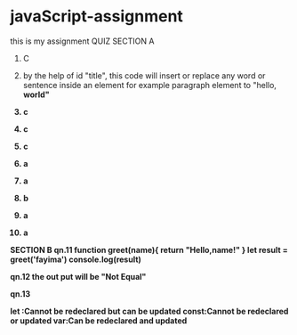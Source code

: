# javaScript-assignment
this is my assignment
QUIZ
SECTION A
1. C
2. by the help of id "title", this code will insert or replace any word or sentence inside an element for example paragraph element to "hello, <b>world<b>"
3. c
4. c

5. c
6. a
7. a
8. b
9. a
10. a

SECTION B
qn.11
function greet(name){
    return "Hello,name!"
}
let result = greet('fayima')
console.log(result)

qn.12
the out put will be "Not Equal"

qn.13

let :Cannot be redeclared but can be updated
const:Cannot be redeclared or updated
var:Can be redeclared and updated
